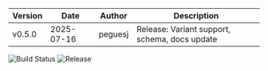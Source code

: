 | Version | Date         | Author      | Description                                 |
|---------|--------------|-------------|---------------------------------------------|
| v0.5.0  | 2025-07-16   | peguesj     | Release: Variant support, schema, docs update|

![Build Status](https://img.shields.io/github/actions/workflow/status/peguesj/yj-dev_sentinel/ci.yml?branch=main)
![Release](https://img.shields.io/github/v/release/peguesj/yj-dev_sentinel)

